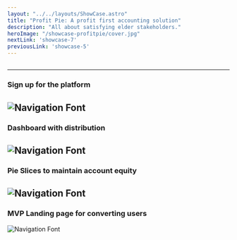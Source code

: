 ```yaml
---
layout: "../../layouts/ShowCase.astro"
title: "Profit Pie: A profit first accounting solution"
description: "All about satisfying elder stakeholders."
heroImage: "/showcase-profitpie/cover.jpg"
nextLink: 'showcase-7'
previousLink: 'showcase-5'
---
```


##

---

### Sign up for the platform

![Navigation Font](/showcase-profitpie/screen1.jpg)
---

### Dashboard with distribution

![Navigation Font](/showcase-profitpie/screen2.jpg)
---

### Pie Slices to maintain account equity

![Navigation Font](/showcase-profitpie/screen4.jpg)
---

### MVP Landing page for converting users

![Navigation Font](/showcase-profitpie/screen3.jpg)

